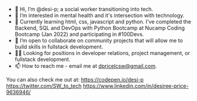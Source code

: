 - 👋 Hi, I’m @desi-p; a social worker transitioning into tech. 
- 👀 I’m interested in mental health and it's intersection with technology.
- 🌱 Currently learning html, css, javascript and python. I've completed the Backend, SQL and DevOps with Python Bootcamp at Nucamp Coding Bootcamp (Jan 2022) and participating in #100Devs.
- 💞️ I’m open to collaborate on community projects that will allow me to build skills in fullstack development.
- 👩‍💻 Looking for positions in developer relations, project management, or fullstack development. 
- 📫 How to reach me - email me at dpricelcsw@gmail.com.

You can also check me out at:
https://codepen.io/desi-p
https://twitter.com/SW_to_tech
https://www.linkedin.com/in/desiree-price-9636946/

<!---
desi-p/desi-p is a ✨ special ✨ repository because its `README.md` (this file) appears on your GitHub profile.
You can click the Preview link to take a look at your changes.
--->
